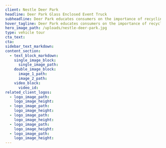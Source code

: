 ```yaml
---
client: Nestle Deer Park
headline: Deer Park Glass Enclosed Event Truck
subheadline: Deer Park educates consumers on the importance of recycling water bottles
hover_tagline: Deer Park educates consumers on the importance of recycling water bottles
hero_image_path: /uploads/nestle-deer-park.jpg
type: vehicle tour
cta_text:
cta:
sidebar_text_markdown:
content_section:
  - text_block_markdown:
    single_image_block:
      single_image_path:
    double_image_block:
      image_1_path:
      image_2_path:
    video_block:
      video_id:
related_client_logos:
  - logo_image_path:
    logo_image_height:
  - logo_image_path:
    logo_image_height:
  - logo_image_path:
    logo_image_height:
  - logo_image_path:
    logo_image_height:
  - logo_image_path:
    logo_image_height:
---
```

